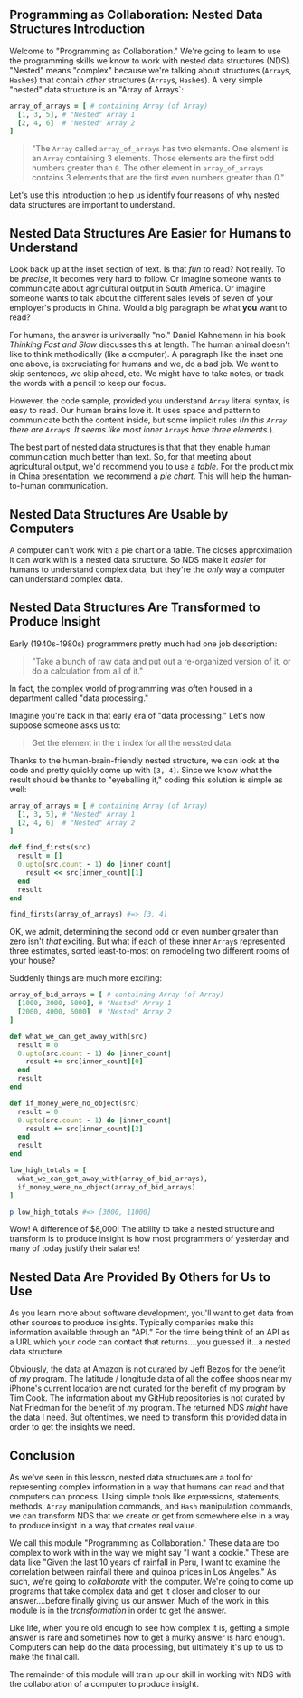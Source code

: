 ## Programming as Collaboration: Nested Data Structures Introduction

Welcome to "Programming as Collaboration." We're going to learn to use the
programming skills we know to work with nested data structures (NDS). "Nested"
means "complex" because we're talking about structures (`Array`s, `Hash`es)
that contain _other_ structures (`Array`s, `Hash`es). A very simple "nested"
data structure is an "Array of Arrays`:

```ruby
array_of_arrays = [ # containing Array (of Array)
  [1, 3, 5], # "Nested" Array 1
  [2, 4, 6]  # "Nested" Array 2
]
```

> "The `Array` called `array_of_arrays` has two elements. One element is an
> `Array` containing 3 elements. Those elements are the first odd numbers greater
> than `0`. The other element in `array_of_arrays` contains 3 elements that are
> the first even numbers greater than 0."

Let's use this introduction to help us identify four reasons of why nested data
structures are important to understand.

## Nested Data Structures Are Easier for Humans to Understand

Look back up at the inset section of text. Is that _fun_ to read? Not really.
To be _precise_, it becomes very hard to follow. Or imagine someone wants to
communicate about agricultural output in South America. Or imagine someone
wants to talk about the different sales levels of seven of your employer's
products in China. Would a big paragraph be what **you** want to read?

For humans, the answer is universally "no." Daniel Kahnemann in his book
_Thinking Fast and Slow_ discusses this at length. The human animal doesn't
like to think methodically (like a computer). A paragraph like the inset one
one above, is excruciating for humans and we, do a bad job. We want to skip
sentences, we skip ahead, etc. We might have to take notes, or track the words
with a pencil to keep our focus.

However, the code sample, provided you understand `Array` literal syntax, is
easy to read. Our human brains love it. It uses space and pattern to
communicate both the content inside, but some implicit rules (_In this `Array`
there are `Array`s. It seems like most inner `Array`s have three elements._).

The best part of nested data structures is that that they enable human
communication much better than text. So, for that meeting about agricultural
output, we'd recommend you to use a _table_. For the product mix in China
presentation, we recommend a _pie chart_. This will help the human-to-human
communication.

## Nested Data Structures Are Usable by Computers

A computer can't work with a pie chart or a table. The closes approximation it
can work with is a nested data structure. So NDS make it _easier_ for humans to
understand complex data, but they're the _only_ way a computer can understand
complex data.

## Nested Data Structures Are Transformed to Produce Insight

Early (1940s-1980s) programmers pretty much had one job description:

> "Take a bunch of raw data and put out a re-organized version of it, or do a
> calculation from all of it."

In fact, the complex world of programming was often housed in a department
called "data processing."

Imagine you're back in that early era of "data processing." Let's now suppose
someone asks us to:

> Get the element in the `1` index for all the nessted data.

Thanks to the human-brain-friendly nested structure, we can look at the code
and pretty quickly come up with `[3, 4]`. Since we know what the result should
be thanks to "eyeballing it," coding this solution is simple as well:

```ruby
array_of_arrays = [ # containing Array (of Array)
  [1, 3, 5], # "Nested" Array 1
  [2, 4, 6]  # "Nested" Array 2
]

def find_firsts(src)
  result = []
  0.upto(src.count - 1) do |inner_count|
    result << src[inner_count][1]
  end
  result
end

find_firsts(array_of_arrays) #=> [3, 4]
```

OK, we admit, determining the second odd or even number greater than zero isn't
_that_ exciting. But what if each of these inner `Array`s represented three
estimates, sorted least-to-most on remodeling two different rooms of your
house?

Suddenly things are much more exciting:

```ruby
array_of_bid_arrays = [ # containing Array (of Array)
  [1000, 3000, 5000], # "Nested" Array 1
  [2000, 4000, 6000]  # "Nested" Array 2
]

def what_we_can_get_away_with(src)
  result = 0
  0.upto(src.count - 1) do |inner_count|
    result += src[inner_count][0]
  end
  result
end

def if_money_were_no_object(src)
  result = 0
  0.upto(src.count - 1) do |inner_count|
    result += src[inner_count][2]
  end
  result
end

low_high_totals = [
  what_we_can_get_away_with(array_of_bid_arrays),
  if_money_were_no_object(array_of_bid_arrays)
]

p low_high_totals #=> [3000, 11000]
```

Wow! A difference of $8,000! The ability to take a nested structure and
transform is to produce insight is how most programmers of yesterday and many
of today justify their salaries!

## Nested Data Are Provided By Others for Us to Use

As you learn more about software development, you'll want to get data from
other sources to produce insights. Typically companies make this information
available through an "API." For the time being think of an API as a URL which
your code can contact that returns....you guessed it...a nested data structure.

Obviously, the data at Amazon is not curated by Jeff Bezos for the benefit of
_my_ program. The latitude / longitude data of all the coffee shops near my
iPhone's current location are not curated for the benefit of my program by Tim
Cook. The information about my GitHub repositories is not curated by Nat
Friedman for the benefit of _my_ program. The returned NDS _might_ have the
data I need. But oftentimes, we need to transform this provided data in order
to get the insights we need.

## Conclusion

As we've seen in this lesson, nested data structures are a tool for
representing complex information in a way that humans can read and that
computers can process. Using simple tools like expressions, statements,
methods, `Array` manipulation commands, and `Hash` manipulation commands, we
can transform NDS that we create or get from somewhere else in a way to produce
insight in a way that creates real value.

We call this module "Programming as Collaboration." These data are too complex
to work with in the way we might say "I want a cookie." These are data like
"Given the last 10 years of rainfall in Peru, I want to examine the correlation
between rainfall there and quinoa prices in Los Angeles." As such, we're going
to _collaborate_ with the computer. We're going to come up programs that take
complex data and get it closer and closer to our answer....before finally
giving us our answer. Much of the work in this module is in the
_transformation_ in order to get the answer.

Like life, when you're old enough to see how complex it is, getting a simple
answer is rare and sometimes how to get a murky answer is hard enough.
Computers can help do the data processing, but ultimately it's up to us to make
the final call.

The remainder of this module will train up our skill in working with NDS with
the collaboration of a computer to produce insight.
